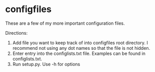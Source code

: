 configfiles
========

These are a few of my more important configuration files.

Directions: 

1. Add file you want to keep track of into configfiles root directory. I recommend not using any dot names so that
   the file is not hidden.
2. Enter entry into the configlists.txt file. Examples can be found in 
   configlists.txt.
3. Run setup.py. Use -h for options
